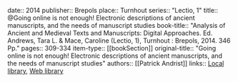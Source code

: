 date:: 2014
publisher:: Brepols
place:: Turnhout
series:: "Lectio, 1"
title:: @Going online is not enough! Electronic descriptions of ancient manuscripts, and the needs of manuscript studies
book-title:: "Analysis of Ancient and Medieval Texts and Manuscripts: Digital Approaches. Ed. Andrews, Tara L. & Mace, Caroline (Lectio, 1), Turnhout : Brepols, 2014. 346 Pp."
pages:: 309-334
item-type:: [[bookSection]]
original-title:: "Going online is not enough! Electronic descriptions of ancient manuscripts, and the needs of manuscript studies"
authors:: [[Patrick Andrist]]
links:: [Local library](zotero://select/groups/2386895/items/4F8Z7Y4M), [Web library](https://www.zotero.org/groups/2386895/items/4F8Z7Y4M)
